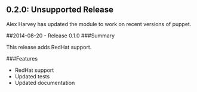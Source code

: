 ## 0.2.0: Unsupported Release

Alex Harvey has updated the module to work on recent versions of puppet.

##2014-08-20 - Release 0.1.0
###Summary

This release adds RedHat support.

###Features
- RedHat support
- Updated tests
- Updated documentation
